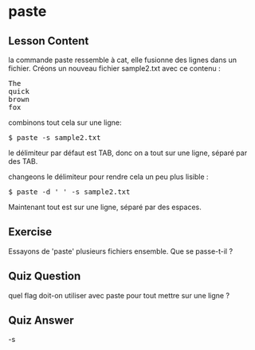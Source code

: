 # paste

## Lesson Content

la commande paste ressemble à cat, elle fusionne des lignes dans un fichier. Créons un nouveau fichier sample2.txt avec ce contenu :

<pre>
The
quick
brown
fox
</pre>

combinons tout cela sur une ligne:

<pre>$ paste -s sample2.txt</pre>

le délimiteur par défaut est TAB, donc on a tout sur une ligne, séparé par des TAB.

changeons le délimiteur pour rendre cela un peu plus lisible :

<pre>$ paste -d ' ' -s sample2.txt</pre>

Maintenant tout est sur une ligne, séparé par des espaces.

## Exercise

Essayons de 'paste' plusieurs fichiers ensemble. Que se passe-t-il ?

## Quiz Question

quel flag doit-on utiliser avec paste pour tout mettre sur une ligne ?

## Quiz Answer

-s
